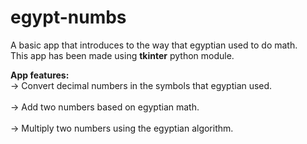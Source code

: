 # egypt-numbs
A basic app that introduces to the way that egyptian used to do math.<br>
This app has been made using **tkinter** python module.<br>

**App features:**<br>
-> Convert decimal numbers in the symbols that egyptian used. <br><br>
-> Add two numbers based on egyptian math.<br><br>
-> Multiply two numbers using the egyptian algorithm. 
